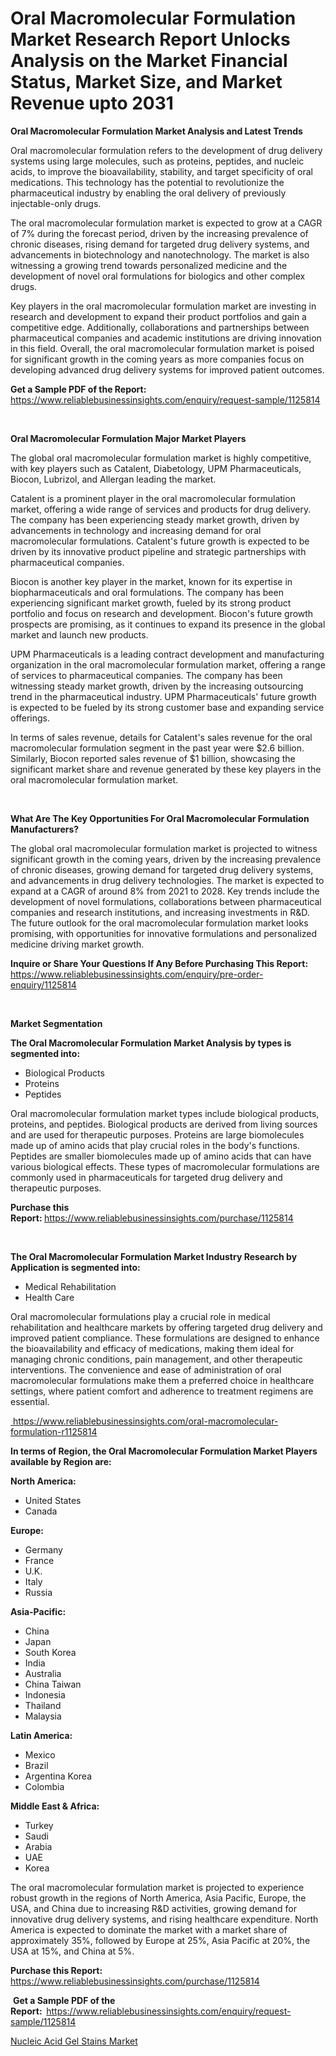 <p><h1>Oral Macromolecular Formulation Market Research Report Unlocks Analysis on the Market Financial Status, Market Size, and Market Revenue upto 2031</h1></p><p><strong>Oral Macromolecular Formulation Market Analysis and Latest Trends</strong></p>
<p><p>Oral macromolecular formulation refers to the development of drug delivery systems using large molecules, such as proteins, peptides, and nucleic acids, to improve the bioavailability, stability, and target specificity of oral medications. This technology has the potential to revolutionize the pharmaceutical industry by enabling the oral delivery of previously injectable-only drugs.</p><p>The oral macromolecular formulation market is expected to grow at a CAGR of 7% during the forecast period, driven by the increasing prevalence of chronic diseases, rising demand for targeted drug delivery systems, and advancements in biotechnology and nanotechnology. The market is also witnessing a growing trend towards personalized medicine and the development of novel oral formulations for biologics and other complex drugs.</p><p>Key players in the oral macromolecular formulation market are investing in research and development to expand their product portfolios and gain a competitive edge. Additionally, collaborations and partnerships between pharmaceutical companies and academic institutions are driving innovation in this field. Overall, the oral macromolecular formulation market is poised for significant growth in the coming years as more companies focus on developing advanced drug delivery systems for improved patient outcomes.</p></p>
<p><strong>Get a Sample PDF of the Report:&nbsp;</strong> <a href="https://www.reliablebusinessinsights.com/enquiry/request-sample/1125814">https://www.reliablebusinessinsights.com/enquiry/request-sample/1125814</a></p>
<p>&nbsp;</p>
<p><strong>Oral Macromolecular Formulation Major Market Players</strong></p>
<p><p>The global oral macromolecular formulation market is highly competitive, with key players such as Catalent, Diabetology, UPM Pharmaceuticals, Biocon, Lubrizol, and Allergan leading the market. </p><p>Catalent is a prominent player in the oral macromolecular formulation market, offering a wide range of services and products for drug delivery. The company has been experiencing steady market growth, driven by advancements in technology and increasing demand for oral macromolecular formulations. Catalent's future growth is expected to be driven by its innovative product pipeline and strategic partnerships with pharmaceutical companies.</p><p>Biocon is another key player in the market, known for its expertise in biopharmaceuticals and oral formulations. The company has been experiencing significant market growth, fueled by its strong product portfolio and focus on research and development. Biocon's future growth prospects are promising, as it continues to expand its presence in the global market and launch new products.</p><p>UPM Pharmaceuticals is a leading contract development and manufacturing organization in the oral macromolecular formulation market, offering a range of services to pharmaceutical companies. The company has been witnessing steady market growth, driven by the increasing outsourcing trend in the pharmaceutical industry. UPM Pharmaceuticals' future growth is expected to be fueled by its strong customer base and expanding service offerings.</p><p>In terms of sales revenue, details for Catalent's sales revenue for the oral macromolecular formulation segment in the past year were $2.6 billion. Similarly, Biocon reported sales revenue of $1 billion, showcasing the significant market share and revenue generated by these key players in the oral macromolecular formulation market.</p></p>
<p>&nbsp;</p>
<p><strong>What Are The Key Opportunities For Oral Macromolecular Formulation Manufacturers?</strong></p>
<p><p>The global oral macromolecular formulation market is projected to witness significant growth in the coming years, driven by the increasing prevalence of chronic diseases, growing demand for targeted drug delivery systems, and advancements in drug delivery technologies. The market is expected to expand at a CAGR of around 8% from 2021 to 2028. Key trends include the development of novel formulations, collaborations between pharmaceutical companies and research institutions, and increasing investments in R&D. The future outlook for the oral macromolecular formulation market looks promising, with opportunities for innovative formulations and personalized medicine driving market growth.</p></p>
<p><strong>Inquire or Share Your Questions If Any Before Purchasing This Report:</strong> <a href="https://www.reliablebusinessinsights.com/enquiry/pre-order-enquiry/1125814">https://www.reliablebusinessinsights.com/enquiry/pre-order-enquiry/1125814</a></p>
<p>&nbsp;</p>
<p><strong>Market Segmentation</strong></p>
<p><strong>The Oral Macromolecular Formulation Market Analysis by types is segmented into:</strong></p>
<p><ul><li>Biological Products</li><li>Proteins</li><li>Peptides</li></ul></p>
<p><p>Oral macromolecular formulation market types include biological products, proteins, and peptides. Biological products are derived from living sources and are used for therapeutic purposes. Proteins are large biomolecules made up of amino acids that play crucial roles in the body's functions. Peptides are smaller biomolecules made up of amino acids that can have various biological effects. These types of macromolecular formulations are commonly used in pharmaceuticals for targeted drug delivery and therapeutic purposes.</p></p>
<p><strong>Purchase this Report:&nbsp;</strong><a href="https://www.reliablebusinessinsights.com/purchase/1125814">https://www.reliablebusinessinsights.com/purchase/1125814</a></p>
<p>&nbsp;</p>
<p><strong>The Oral Macromolecular Formulation Market Industry Research by Application is segmented into:</strong></p>
<p><ul><li>Medical Rehabilitation</li><li>Health Care</li></ul></p>
<p><p>Oral macromolecular formulations play a crucial role in medical rehabilitation and healthcare markets by offering targeted drug delivery and improved patient compliance. These formulations are designed to enhance the bioavailability and efficacy of medications, making them ideal for managing chronic conditions, pain management, and other therapeutic interventions. The convenience and ease of administration of oral macromolecular formulations make them a preferred choice in healthcare settings, where patient comfort and adherence to treatment regimens are essential.</p></p>
<p><a href="https://www.reliablebusinessinsights.com/oral-macromolecular-formulation-r1125814">&nbsp;https://www.reliablebusinessinsights.com/oral-macromolecular-formulation-r1125814</a></p>
<p><strong>In terms of Region, the Oral Macromolecular Formulation Market Players available by Region are:</strong></p>
<p>
    <p> <strong> North America: </strong>
        <ul>
            <li>United States</li>
            <li>Canada</li>
        </ul>
        </p> 
    <p> <strong> Europe: </strong>
        <ul>
            <li>Germany</li>
            <li>France</li>
            <li>U.K.</li>
            <li>Italy</li>
            <li>Russia</li>
        </ul>
        </p> 
    <p> <strong> Asia-Pacific: </strong>
        <ul>
            <li>China</li>
            <li>Japan</li>
            <li>South Korea</li>
            <li>India</li>
            <li>Australia</li>
            <li>China Taiwan</li>
            <li>Indonesia</li>
            <li>Thailand</li>
            <li>Malaysia</li>
        </ul>
        </p> 
    <p> <strong> Latin America: </strong>
        <ul>
            <li>Mexico</li>
            <li>Brazil</li>
            <li>Argentina Korea</li>
            <li>Colombia</li>
        </ul>
        </p> 
    <p> <strong> Middle East & Africa: </strong>
        <ul>
            <li>Turkey</li>
            <li>Saudi</li>
            <li>Arabia</li>
            <li>UAE</li>
            <li>Korea</li>
        </ul>
    </p>
    </p>
<p><p>The oral macromolecular formulation market is projected to experience robust growth in the regions of North America, Asia Pacific, Europe, the USA, and China due to increasing R&D activities, growing demand for innovative drug delivery systems, and rising healthcare expenditure. North America is expected to dominate the market with a market share of approximately 35%, followed by Europe at 25%, Asia Pacific at 20%, the USA at 15%, and China at 5%.</p></p>
<p><strong>Purchase this Report: </strong><a href="https://www.reliablebusinessinsights.com/purchase/1125814">https://www.reliablebusinessinsights.com/purchase/1125814</a></p>
<p>&nbsp;<strong>Get a Sample PDF of the Report:&nbsp;&nbsp;</strong><a href="https://www.reliablebusinessinsights.com/enquiry/request-sample/1125814">https://www.reliablebusinessinsights.com/enquiry/request-sample/1125814</a></p>
<p><strong></strong></p>
<p><p><a href="https://github.com/trameciabutler45/Market-Research-Report-List-1/blob/main/nucleic-acid-gel-stains-market.md">Nucleic Acid Gel Stains Market</a></p></p>